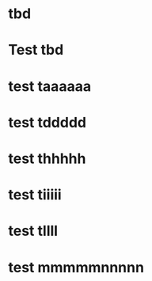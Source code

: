 # tbd

# Test tbd
# test taaaaaa
# test tddddd
# test thhhhh
# test tiiiii
# test tllll
# test mmmmmnnnnn

